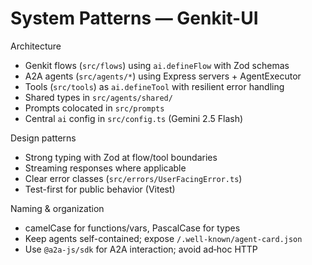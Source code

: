 # System Patterns — Genkit-UI

Architecture

- Genkit flows (`src/flows`) using `ai.defineFlow` with Zod schemas
- A2A agents (`src/agents/*`) using Express servers + AgentExecutor
- Tools (`src/tools`) as `ai.defineTool` with resilient error handling
- Shared types in `src/agents/shared/`
- Prompts colocated in `src/prompts`
- Central `ai` config in `src/config.ts` (Gemini 2.5 Flash)

Design patterns

- Strong typing with Zod at flow/tool boundaries
- Streaming responses where applicable
- Clear error classes (`src/errors/UserFacingError.ts`)
- Test-first for public behavior (Vitest)

Naming & organization

- camelCase for functions/vars, PascalCase for types
- Keep agents self-contained; expose `/.well-known/agent-card.json`
- Use `@a2a-js/sdk` for A2A interaction; avoid ad‑hoc HTTP
